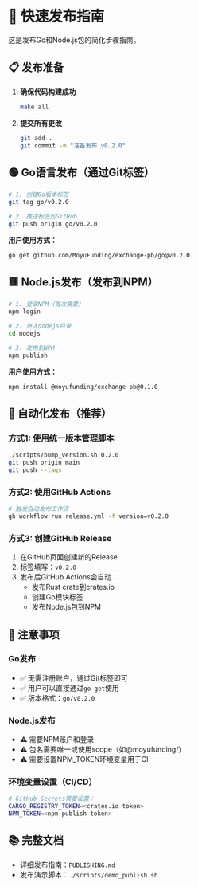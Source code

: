 # 🚀 快速发布指南

这是发布Go和Node.js包的简化步骤指南。

## 📋 发布准备

1. **确保代码构建成功**
   ```bash
   make all
   ```

2. **提交所有更改**
   ```bash
   git add .
   git commit -m "准备发布 v0.2.0"
   ```

## 🟢 Go语言发布（通过Git标签）

```bash
# 1. 创建Go版本标签
git tag go/v0.2.0

# 2. 推送标签到GitHub
git push origin go/v0.2.0
```

**用户使用方式：**
```bash
go get github.com/MoyuFunding/exchange-pb/go@v0.2.0
```

## 🟨 Node.js发布（发布到NPM）

```bash
# 1. 登录NPM（首次需要）
npm login

# 2. 进入nodejs目录
cd nodejs

# 3. 发布到NPM
npm publish
```

**用户使用方式：**
```bash
npm install @moyufunding/exchange-pb@0.1.0
```

## 🚀 自动化发布（推荐）

### 方式1: 使用统一版本管理脚本
```bash
./scripts/bump_version.sh 0.2.0
git push origin main
git push --tags
```

### 方式2: 使用GitHub Actions
```bash
# 触发自动发布工作流
gh workflow run release.yml -f version=v0.2.0
```

### 方式3: 创建GitHub Release
1. 在GitHub页面创建新的Release
2. 标签填写：`v0.2.0`
3. 发布后GitHub Actions会自动：
   - 发布Rust crate到crates.io
   - 创建Go模块标签
   - 发布Node.js包到NPM

## 🔧 注意事项

### Go发布
- ✅ 无需注册账户，通过Git标签即可
- ✅ 用户可以直接通过`go get`使用
- ✅ 版本格式：`go/v0.2.0`

### Node.js发布
- ⚠️ 需要NPM账户和登录
- ⚠️ 包名需要唯一或使用scope（如@moyufunding/）
- ⚠️ 需要设置NPM_TOKEN环境变量用于CI

### 环境变量设置（CI/CD）
```bash
# GitHub Secrets需要设置：
CARGO_REGISTRY_TOKEN=<crates.io token>
NPM_TOKEN=<npm publish token>
```

## 📚 完整文档
- 详细发布指南：`PUBLISHING.md`
- 发布演示脚本：`./scripts/demo_publish.sh` 